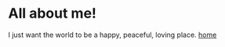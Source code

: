 # All about me!
I just want the world to be a happy, peaceful, loving place.
[home](Suzy9586.github.io/index.md)
